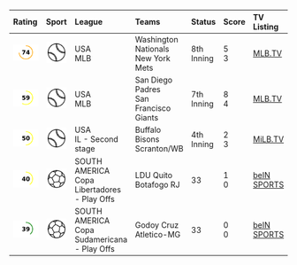| Rating                                                                                                                                 | Sport                                                                                                            | League                                         | Teams                                    | Status     | Score   | TV Listing                                                              |
|:---------------------------------------------------------------------------------------------------------------------------------------|:-----------------------------------------------------------------------------------------------------------------|:-----------------------------------------------|:-----------------------------------------|:-----------|:--------|:------------------------------------------------------------------------|
| <img src="https://raw.githubusercontent.com/BlakeDuncan25/Donut-SVG-Ratings/bac4e4a278175106499642192132b1786a9aec38/74.svg" alt="74"> | <img src="https://raw.githubusercontent.com/BlakeDuncan25/Donut-SVG-Ratings/master/baseball.png" alt="Baseball"> | USA<br>MLB                                     | Washington Nationals<br>New York Mets    | 8th Inning | 5<br>3  | <a href="https://www.mlb.com/live-stream-games">MLB.TV</a>              |
| <img src="https://raw.githubusercontent.com/BlakeDuncan25/Donut-SVG-Ratings/bac4e4a278175106499642192132b1786a9aec38/59.svg" alt="59"> | <img src="https://raw.githubusercontent.com/BlakeDuncan25/Donut-SVG-Ratings/master/baseball.png" alt="Baseball"> | USA<br>MLB                                     | San Diego Padres<br>San Francisco Giants | 7th Inning | 8<br>4  | <a href="https://www.mlb.com/live-stream-games">MLB.TV</a>              |
| <img src="https://raw.githubusercontent.com/BlakeDuncan25/Donut-SVG-Ratings/bac4e4a278175106499642192132b1786a9aec38/50.svg" alt="50"> | <img src="https://raw.githubusercontent.com/BlakeDuncan25/Donut-SVG-Ratings/master/baseball.png" alt="Baseball"> | USA<br>IL - Second stage                       | Buffalo Bisons<br>Scranton/WB            | 4th Inning | 2<br>3  | <a href="https://www.milb.com/live-stream-games/2025/08/20">MiLB.TV</a> |
| <img src="https://raw.githubusercontent.com/BlakeDuncan25/Donut-SVG-Ratings/bac4e4a278175106499642192132b1786a9aec38/40.svg" alt="40"> | <img src="https://raw.githubusercontent.com/BlakeDuncan25/Donut-SVG-Ratings/master/soccer.png" alt="Soccer">     | SOUTH AMERICA<br>Copa Libertadores - Play Offs | LDU Quito<br>Botafogo RJ                 | 33         | 1<br>0  | <a href="https://watch.fanatiz.com/calendar">beIN SPORTS</a>            |
| <img src="https://raw.githubusercontent.com/BlakeDuncan25/Donut-SVG-Ratings/bac4e4a278175106499642192132b1786a9aec38/39.svg" alt="39"> | <img src="https://raw.githubusercontent.com/BlakeDuncan25/Donut-SVG-Ratings/master/soccer.png" alt="Soccer">     | SOUTH AMERICA<br>Copa Sudamericana - Play Offs | Godoy Cruz<br>Atletico-MG                | 33         | 0<br>0  | <a href="https://watch.fanatiz.com/calendar">beIN SPORTS</a>            |